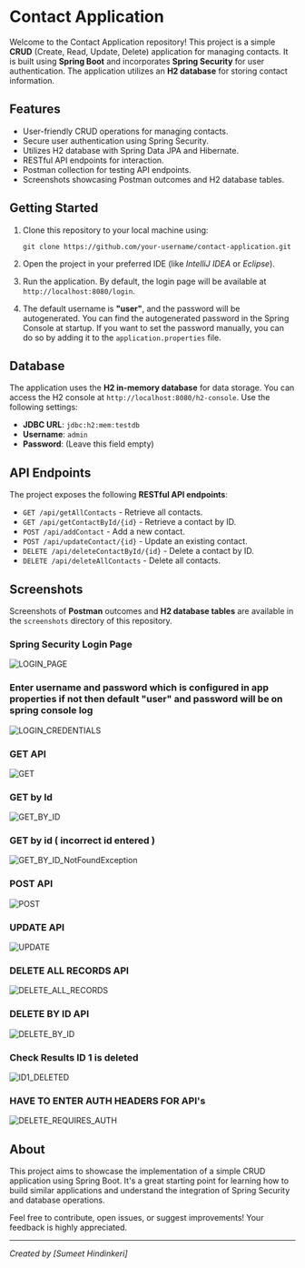 # Contact Application

Welcome to the Contact Application repository! This project is a simple **CRUD** (Create, Read, Update, Delete) application for managing contacts. It is built using **Spring Boot** and incorporates **Spring Security** for user authentication. The application utilizes an **H2 database** for storing contact information.

## Features

- User-friendly CRUD operations for managing contacts.
- Secure user authentication using Spring Security.
- Utilizes H2 database with Spring Data JPA and Hibernate.
- RESTful API endpoints for interaction.
- Postman collection for testing API endpoints.
- Screenshots showcasing Postman outcomes and H2 database tables.

## Getting Started

1. Clone this repository to your local machine using:
   
    ```
    git clone https://github.com/your-username/contact-application.git
    ```
   
2. Open the project in your preferred IDE (like *IntelliJ IDEA* or *Eclipse*).

3. Run the application. By default, the login page will be available at `http://localhost:8080/login`.

4. The default username is **"user"**, and the password will be autogenerated. You can find the autogenerated password in the Spring Console at startup. If you want to set the password manually, you can do so by adding it to the `application.properties` file.

## Database

The application uses the **H2 in-memory database** for data storage. You can access the H2 console at `http://localhost:8080/h2-console`. Use the following settings:

- **JDBC URL**: `jdbc:h2:mem:testdb`
- **Username**: `admin`
- **Password**: (Leave this field empty)

## API Endpoints

The project exposes the following **RESTful API endpoints**:

- `GET /api/getAllContacts` - Retrieve all contacts.
- `GET /api/getContactById/{id}` - Retrieve a contact by ID.
- `POST /api/addContact` - Add a new contact.
- `POST /api/updateContact/{id}` - Update an existing contact.
- `DELETE /api/deleteContactById/{id}` - Delete a contact by ID.
- `DELETE /api/deleteAllContacts` - Delete all contacts.

## Screenshots

Screenshots of **Postman** outcomes and **H2 database tables** are available in the `screenshots` directory of this repository.



### Spring Security Login Page
![LOGIN_PAGE](https://github.com/CodingBazaar/contact-app/assets/37098603/57e6181b-d042-4c69-8c47-abbb72966985)

### Enter username and password which is configured in app properties if not then default "user" and password will be on spring console log
![LOGIN_CREDENTIALS](https://github.com/CodingBazaar/contact-app/assets/37098603/5d3a649b-c9d0-4254-9f37-d25169427fbd)

### GET API
![GET](https://github.com/CodingBazaar/contact-app/assets/37098603/5f80c1aa-9e27-48dd-b097-b337a0712d67)

### GET by Id
![GET_BY_ID](https://github.com/CodingBazaar/contact-app/assets/37098603/e13f1c54-ffee-4047-a823-e3a7c0a6325e)

### GET by id ( incorrect id entered )
![GET_BY_ID_NotFoundException](https://github.com/CodingBazaar/contact-app/assets/37098603/77bfb798-22ae-43b0-a992-8d59e5edd31f)

### POST API
![POST](https://github.com/CodingBazaar/contact-app/assets/37098603/6a2ad04e-a62a-4898-a369-0c255562f965)

### UPDATE API
![UPDATE](https://github.com/CodingBazaar/contact-app/assets/37098603/01b4c573-47c5-4a38-85cd-146757011245)

### DELETE ALL RECORDS API
![DELETE_ALL_RECORDS](https://github.com/CodingBazaar/contact-app/assets/37098603/65368dbd-0b38-4bd6-903b-7cea9cee785a)

### DELETE BY ID API
![DELETE_BY_ID](https://github.com/CodingBazaar/contact-app/assets/37098603/cbc44204-ef9c-43dc-9a77-8063290ed3f2)

### Check Results ID 1 is deleted
![ID1_DELETED](https://github.com/CodingBazaar/contact-app/assets/37098603/9217ee41-5710-4acf-82ba-30e62002dd8b)

### HAVE TO ENTER AUTH HEADERS FOR API's
![DELETE_REQUIRES_AUTH](https://github.com/CodingBazaar/contact-app/assets/37098603/78d39f8a-6938-4b9c-b013-06eb6430d643)
















## About

This project aims to showcase the implementation of a simple CRUD application using Spring Boot. It's a great starting point for learning how to build similar applications and understand the integration of Spring Security and database operations.

Feel free to contribute, open issues, or suggest improvements! Your feedback is highly appreciated.

---

*Created by [Sumeet Hindinkeri]*
